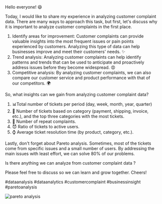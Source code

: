 Hello everyone! 😄

Today, I would like to share my experience in analyzing customer complaint data. There are many ways to approach this task, but first, let's discuss why it is important to analyze customer complaints in the first place.

1.   Identify areas for improvement: Customer complaints can provide valuable insights into the most frequent issues or pain points experienced by customers. Analyzing this type of data can help businesses improve and meet their customers' needs. ✨
2.   Trend analysis: Analyzing customer complaints can help identify patterns and trends that can be used to anticipate and proactively address issues before they become widespread. 😡
3.   Competitive analysis: By analyzing customer complaints, we can also compare our customer service and product performance with that of our competitors. 🌍

So, what insights can we gain from analyzing customer complaint data?

1.   📊Total number of tickets per period (day, week, month, year, quarter)
2.   💬 Number of tickets based on category (payment, shipping, invoice, etc.), and the top three categories with the most tickets.
3.   💢 Number of repeat complaints.
4.   😈 Ratio of tickets to active users.
5.   ⌚ Average ticket resolution time (by product, category, etc.).

Lastly, don't forget about Pareto analysis. Sometimes, most of the tickets come from specific issues and a small number of users. By addressing the main issues with least effort, we can solve 80% of our problems.

Is there anything we can analyze from customer complaint data ?

Please feel free to discuss so we can learn and grow together. Cheers!

#dataanalysis #dataanalytics #customercomplaint #businessinsight #paretoanalysis

![pareto analysis](https://github.com/anaswick/my_portfolio/assets/24541471/8272f982-628c-4427-8c23-eb288b5152ab)

